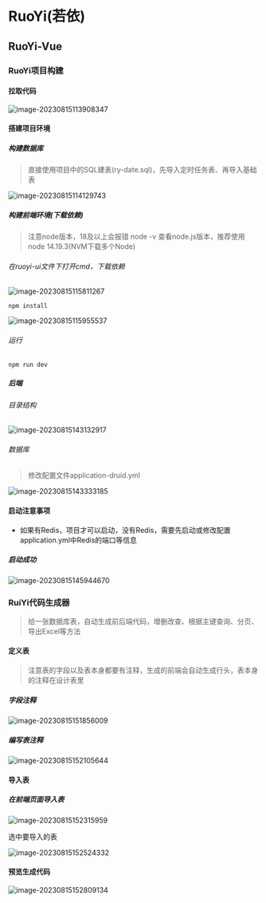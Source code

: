 # RuoYi(若依)

## RuoYi-Vue

### RuoYi项目构建

#### 拉取代码

![image-20230815113908347](https://typora-picture-zhao.oss-cn-beijing.aliyuncs.com/Typora/image-20230815113908347.png)





#### 搭建项目环境

##### 构建数据库

> 直接使用项目中的SQL建表(ry-date.sql)，先导入定时任务表、再导入基础表

![image-20230815114129743](https://typora-picture-zhao.oss-cn-beijing.aliyuncs.com/Typora/image-20230815114129743.png)





##### 构建前端环境(下载依赖)

> 注意node版本，18及以上会报错	node -v 查看node.js版本，推荐使用node 14.19.3(NVM下载多个Node)

###### 在ruoyi-ui文件下打开cmd，下载依赖

![image-20230815115811267](https://typora-picture-zhao.oss-cn-beijing.aliyuncs.com/Typora/image-20230815115811267.png)

```shell
npm install
```

![image-20230815115955537](https://typora-picture-zhao.oss-cn-beijing.aliyuncs.com/Typora/image-20230815115955537.png)

###### 运行

```shell
npm run dev
```



##### 后端

###### 目录结构

![image-20230815143132917](https://typora-picture-zhao.oss-cn-beijing.aliyuncs.com/Typora/image-20230815143132917.png)

###### 数据库

> 修改配置文件application-druid.yml

![image-20230815143333185](https://typora-picture-zhao.oss-cn-beijing.aliyuncs.com/Typora/image-20230815143333185.png)







#### 启动注意事项

- 如果有Redis，项目才可以启动，没有Redis，需要先启动或修改配置application.yml中Redis的端口等信息

##### 启动成功

![image-20230815145944670](https://typora-picture-zhao.oss-cn-beijing.aliyuncs.com/Typora/image-20230815145944670.png)







### RuiYi代码生成器

> 给一张数据库表，自动生成前后端代码，增删改查、根据主键查询、分页、导出Excel等方法
>

#### 定义表

> 注意表的字段以及表本身都要有注释，生成的前端会自动生成行头，表本身的注释在设计表里

##### 字段注释

![image-20230815151856009](https://typora-picture-zhao.oss-cn-beijing.aliyuncs.com/Typora/image-20230815151856009.png)



##### 编写表注释

![image-20230815152105644](https://typora-picture-zhao.oss-cn-beijing.aliyuncs.com/Typora/image-20230815152105644.png)





#### 导入表

##### 在前端页面导入表

![image-20230815152315959](https://typora-picture-zhao.oss-cn-beijing.aliyuncs.com/Typora/image-20230815152315959.png)

选中要导入的表

![image-20230815152524332](https://typora-picture-zhao.oss-cn-beijing.aliyuncs.com/Typora/image-20230815152524332.png)





#### 预览生成代码

![image-20230815152809134](https://typora-picture-zhao.oss-cn-beijing.aliyuncs.com/Typora/image-20230815152809134.png)
